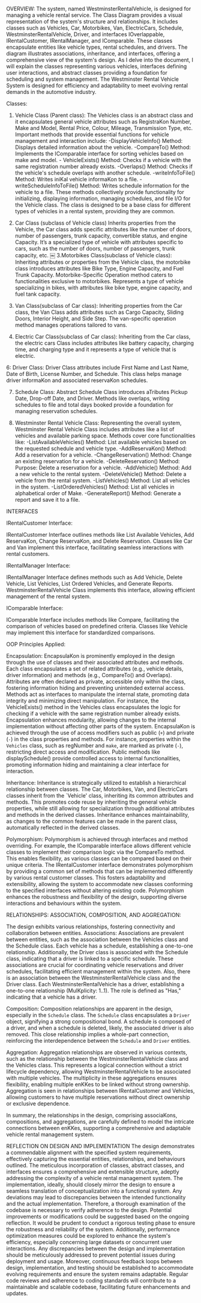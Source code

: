 OVERVIEW:
The system, named WestminsterRentalVehicle, is designed for managing a vehicle rental service. The Class Diagram provides a visual representation of the system's structure and relationships. 
It includes classes such as Vehicles, Car, Motorbikes, Van, ElectricCars, Schedule, WestminsterRentalVehicle, Driver, and interfaces IOverlappable, IRentalCustomer, IRentalManager, and 
IComparable. These classes encapsulate entities like vehicle types, rental schedules, and drivers. The diagram illustrates associations, inheritance, and interfaces, offering a comprehensive 
view of the system's design.
As I delve into the document, I will explain the classes representing various vehicles, interfaces defining user interactions, and abstract classes providing a foundation for scheduling and 
system management. The Westminster Rental Vehicle System is designed for efficiency and adaptability to meet evolving rental demands in the automotive industry.

Classes: 
1. Vehicle Class (Parent class):
The Vehicles class is an abstract class and it encapsulates general vehicle attributes such as RegistraKon Number, Make and Model, Rental Price, Colour, Mileage, Transmission Type, etc. 
Important methods that provide essential functions for vehicle management and interaction include:
-DisplayVehicleInfo() Method: Displays detailed information about the vehicle. -CompareTo() Method: Implements the IComparable interface for sorting vehicles based on make and 
model. - VehicleExists() Method: Checks if a vehicle with the same registration number already exists.
-Overlaps() Method: Checks if the vehicle's schedule overlaps with another schedule. -writeInfoToFile() Method: Writes iniKal vehicle informaKon to a file. 
-writeScheduleInfoToFile() Method: Writes schedule information for the vehicle to a file.
These methods collectively provide functionality for initializing, displaying information, managing schedules, and file I/O for the Vehicle class. The class is designed to be a base class for 
different types of vehicles in a rental system, providing they are common.

2. Car Class (subclass of Vehicle class)
Inherits properties from the Vehicle, the Car class adds specific attributes like the number of doors, number of passengers, trunk capacity, convertible status, and engine Capacity. It’s a 
specialized type of vehicle with attributes specific to cars, such as the number of doors, number of passengers, trunk capacity, etc.
￼
3.Motorbikes Class(subclass of Vehicle class):
Inheriting attributes or properties from the Vehicle class, the motorbike class introduces attributes like Bike Type, Engine Capacity, and Fuel Trunk Capacity. Motorbike-Specific Operation 
method caters to functionalities exclusive to motorbikes. Represents a type of vehicle specializing in bikes, with attributes like bike type, engine capacity, and fuel tank capacity.

4. Van Class(subclass of Car class):
Inheriting properties from the Car class, the Van Class adds attributes such as Cargo Capacity, Sliding Doors, Interior Height, and Side Step. The van-specific operation method manages 
operations tailored to vans.

5. Electric Car Class(subclass of Car class):
Inheriting from the Car class, the electric cars Class includes attributes like battery capacity, charging time, and charging type and it represents a type of vehicle that is electric. 

6: Driver Class:
Driver Class attributes include First Name and Last Name, Date of Birth, License Number, and Schedule. This class helps manage driver informaKon and associated reservaKon schedules.

7. Schedule Class:
Abstract Schedule Class introduces aTributes Pickup Date, Drop-off Date, and Driver. Methods like overlaps, writing schedules to file and total days booked provide a foundation for managing 
reservation schedules.

8. Westminster Rental Vehicle Class:
Representing the overall system, Westminster Rental Vehicle Class includes attributes like a list of vehicles and available parking space. Methods cover core functionalities 
like: -ListAvailableVehicles() Method: List available vehicles based on the requested schedule and vehicle type.
-AddReservaKon() Method: Add a reservation for a vehicle. -ChangeReservation() Method: Change an existing reservation for a vehicle. -DeleteReservation() Method: Purpose: Delete a reservation 
for a vehicle. -AddVehicle() Method: Add a new vehicle to the rental system. -DeleteVehicle() Method: Delete a vehicle from the rental system. -ListVehicles() Method: List all vehicles in the 
system. -ListOrderedVehicles() Method: List all vehicles in alphabetical order of Make. -GenerateReport() Method: Generate a report and save it to a file.


INTERFACES

IRentalCustomer Interface:

IRentalCustomer Interface outlines methods like List Available Vehicles, Add ReservaKon, Change ReservaKon, and Delete Reservation. Classes like Car and Van implement this interface, 
facilitating seamless interactions with rental customers.

IRentalManager Interface:

IRentalManager Interface defines methods such as Add Vehicle, Delete Vehicle, List Vehicles, List Ordered Vehicles, and Generate Reports. WestminsterRentalVehicle Class implements this 
interface, allowing efficient management of the rental system.

IComparable Interface:

IComparable Interface includes methods like Compare, facilitating the comparison of vehicles based on predefined criteria. Classes like Vehicle may implement this interface for standardized 
comparisons.


OOP Principles Applied:

Encapsulation: EncapsulaKon is prominently employed in the design through the use of classes and their associated attributes and methods. Each class encapsulates a set of related attributes 
(e.g., vehicle details, driver information) and methods (e.g., CompareTo() and Overlaps). Attributes are often declared as private, accessible only within the class, fostering information 
hiding and preventing unintended external access. Methods act as interfaces to manipulate the internal state, promoting data integrity and minimizing direct manipulation. For instance, the 
VehicleExists() method in the Vehicles class encapsulates the logic for checking if a vehicle with the same registration number already exists.
Encapsulation enhances modularity, allowing changes to the internal implementation without affecting other parts of the system. EncapsulaKon is achieved through the use of access modifiers 
such as public (`+`) and private (`-`) in the class properties and methods. For instance, properties within the `Vehicles` class, such as regNumber and `make`, are marked as private (`-`), 
restricting direct access and modification. Public methods like displaySchedule() provide controlled access to internal functionalities, promoting information hiding and maintaining a clear 
interface for interaction.

Inheritance: Inheritance is strategically utilized to establish a hierarchical relationship between classes. The Car, Motorbikes, Van, and ElectricCars classes inherit from the `Vehicle' 
class, inheriting its common attributes and methods. This promotes code reuse by inheriting the general vehicle properties, while still allowing for specialization through additional attributes 
and methods in the derived classes. Inheritance enhances maintainability, as changes to the common features can be made in the parent class, automatically reflected in the derived classes.

Polymorphism: Polymorphism is achieved through interfaces and method overriding. For example, the IComparable interface allows different vehicle classes to implement their comparison logic 
via the CompareTo method. This enables flexibility, as various classes can be compared based on their unique criteria. The IRentalCustomer interface demonstrates polymorphism by providing a 
common set of methods that can be implemented differently by various rental customer classes. This fosters adaptability and extensibility, allowing the system to accommodate new classes 
conforming to the specified interfaces without altering existing code.
Polymorphism enhances the robustness and flexibility of the design, supporting diverse interactions and behaviours within the system.


RELATIONSHIPS: ASSOCIATION, COMPOSITION, AND AGGREGATION:

The design exhibits various relationships, fostering connectivity and collaboration between entities.
Associations: Associations are prevalent between entities, such as the association between the Vehicles class and the Schedule class. Each vehicle has a schedule, establishing a one-to-one 
relationship. Additionally, the Driver class is associated with the Schedule class, indicating that a driver is linked to a specific schedule. These associations are crucial for coordinating 
vehicle reservations and driver schedules, facilitating efficient management within the system. Also, there is an association between the WestminsterRentalVehicle class and the Driver class. 
Each WestminsterRentalVehicle has a driver, establishing a one-to-one relationship (MulKplicity: 1..1). The role is defined as "Has," indicating that a vehicle has a driver.

Composition: Composition relationships are apparent in the design, especially in the `Schedule` class. The `Schedule` class encapsulates a `Driver` object, signifying a strong compositional 
bond. A schedule is composed of a driver, and when a schedule is deleted, likely, the associated driver is also removed. This close relationship implies a whole-part connection, reinforcing 
the interdependence between the `Schedule` and `Driver` entities.

Aggregation: Aggregation relationships are observed in various contexts, such as the relationship between the WestminsterRentalVehicle class and the Vehicles class. This represents a logical 
connection without a strict lifecycle dependency, allowing WestminsterRentalVehicle to be associated with multiple vehicles. The multiplicity in these aggregations ensures flexibility, enabling 
multiple enKKes to be linked without strong ownership. Aggregation is seen in relationships between IRentalCustomer and Vehicles, allowing customers to have multiple reservations without direct 
ownership or exclusive dependence.


In summary, the relationships in the design, comprising associaKons, compositions, and aggregations, are carefully defined to model the intricate connections between enKKes, supporting a 
comprehensive and adaptable vehicle rental management system.

REFLECTION ON DESIGN AND IMPLEMENTATION
The design demonstrates a commendable alignment with the specified system requirements, effectively capturing the essential entities, relationships, and behaviours outlined. The meticulous 
incorporation of classes, abstract classes, and interfaces ensures a comprehensive and extensible structure, adeptly addressing the complexity of a vehicle rental management system.
The implementation, ideally, should closely mirror the design to ensure a seamless translation of conceptualization into a functional system. Any deviations may lead to discrepancies between 
the intended functionality and the actual implementation. Therefore, a thorough examination of the codebase is necessary to verify adherence to the design.
Potential improvements or modifications could be suggested based on the ongoing reflection. It would be prudent to conduct a rigorous testing phase to ensure the robustness and reliability 
of the system. Additionally, performance optimization measures could be explored to enhance the system's efficiency, especially concerning large datasets or concurrent user interactions. 
Any discrepancies between the design and implementation should be meticulously addressed to prevent potential issues during deployment and usage.
Moreover, continuous feedback loops between design, implementation, and testing should be established to accommodate evolving requirements and ensure
the system remains adaptable. Regular code reviews and adherence to coding standards will contribute to a maintainable and scalable codebase, facilitating future enhancements and updates.

